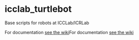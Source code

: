 # icclab_turtlebot
Base scripts for robots at ICCLab/ICRLab

For documentation [see the wiki](https://github.com/icclab/icclab_turtlebot/wiki)For documentation [see the wiki](https://github.com/icclab/icclab_turtlebot/wiki#branch-summit_xls)
